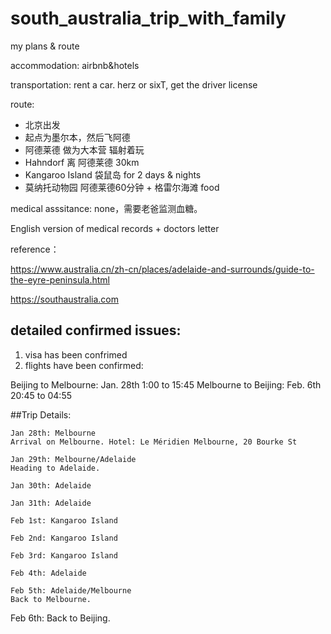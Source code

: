 # south_australia_trip_with_family
my plans & route


accommodation: airbnb&hotels

transportation: rent a car. herz or sixT, get the driver license

route: 
- 北京出发
- 起点为墨尔本，然后飞阿德
- 阿德莱德 做为大本营 辐射着玩
- Hahndorf 离 阿德莱德 30km
- Kangaroo Island 袋鼠岛 for 2 days & nights
- 莫纳托动物园 阿德莱德60分钟 + 格雷尔海滩 food


medical asssitance:
none，需要老爸监测血糖。

English version of medical records + doctors letter



reference：

https://www.australia.cn/zh-cn/places/adelaide-and-surrounds/guide-to-the-eyre-peninsula.html

https://southaustralia.com



## detailed confirmed issues:

1. visa has been confrimed
2. flights have been confirmed:

Beijing to Melbourne: Jan. 28th 1:00 to 15:45
Melbourne to Beijing: Feb. 6th 20:45 to 04:55



##Trip Details:

```
Jan 28th: Melbourne
Arrival on Melbourne. Hotel: Le Méridien Melbourne, 20 Bourke St
```



```
Jan 29th: Melbourne/Adelaide
Heading to Adelaide.
```

```
Jan 30th: Adelaide
```

```
Jan 31th: Adelaide
```

```
Feb 1st: Kangaroo Island
```

```
Feb 2nd: Kangaroo Island
```

```
Feb 3rd: Kangaroo Island
```

```
Feb 4th: Adelaide
```

```
Feb 5th: Adelaide/Melbourne
Back to Melbourne.
```

Feb 6th:
Back to Beijing.
